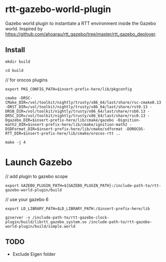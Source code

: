 # rtt-gazebo-world-plugin
Gazebo world plugin to instantiate a RTT environment inside the Gazebo world. Inspired by https://github.com/ahoarau/rtt_gazebo/tree/master/rtt_gazebo_deployer.

## Install

`mkdir build`

`cd build`

// for orocos plugins

`export PKG_CONFIG_PATH=$insert-prefix-here/lib/pkgconfig`

`cmake -DRSC-CMake_DIR=/vol/toolkit/nightly/trusty/x86_64/last/share/rsc-cmake0.13 -DRST_DIR=/vol/toolkit/nightly/trusty/x86_64/last/share/rst0.13 -DRSB_DIR=/vol/toolkit/nightly/trusty/x86_64/last/share/rsb0.13 -DRSC_DIR=/vol/toolkit/nightly/trusty/x86_64/last/share/rsc0.13 -Dgazebo_DIR=$insert-prefix-here/lib/cmake/gazebo -Dignition-math2_DIR=$insert-prefix-here/lib/cmake/ignition-math2 -DSDFormat_DIR=$insert-prefix-here/lib/cmake/sdformat -DOROCOS-RTT_DIR=$insert-prefix-here/lib/cmake/orocos-rtt ..`

`make -j 4`

# Launch Gazebo

// add plugin to gazebo scope

`export GAZEBO_PLUGIN_PATH=${GAZEBO_PLUGIN_PATH}:/include-path-to/rtt-gazebo-world-plugin/build`

// use your gazebo 6

`export LD_LIBRARY_PATH=$LD_LIBRARY_PATH:/$insert-prefix-here/lib`

`gzserver -s /include-path-to/rtt-gazebo-clock-plugin/build/librtt_gazebo_system.so /include-path-to/rtt-gazebo-world-plugin/build/simple.world`

## TODO

- Exclude Eigen folder
